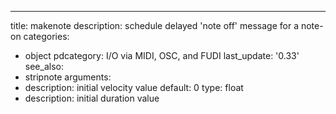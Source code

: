 ---
title: makenote
description: schedule delayed 'note off' message for a note-on
categories:
- object
pdcategory: I/O via MIDI, OSC, and FUDI
last_update: '0.33'
see_also:
- stripnote
arguments:
- description: initial velocity value 
  default: 0  type: float
- description: initial duration value 